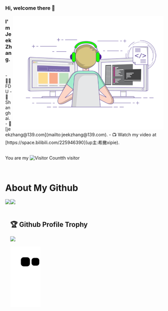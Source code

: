 ### Hi, welcome there 👋
<img align="right" top='60' alt="GIF" src="https://raw.githubusercontent.com/devSouvik/devSouvik/master/gif3.gif" width="480"/>



### I'm Jeek Zhang.

<br/>
- 👨‍🎓 FDU
- 🏫 Shanghai.
- 💬 [jeekzhang@139.com](mailto:jeekzhang@139.com).
- 📺︎ Watch my video at [https://space.bilibili.com/225946390](up主:希撇xipie).
<br/>
<br/>

You are my ![Visitor Count](https://profile-counter.glitch.me/jeekzhang/count.svg)th visitor

<br/>

# About My Github

<div>
    <img height="165" align="left" src="https://github-readme-stats.vercel.app/api?username=jeekzhang&theme=calm&show_icons=true" />
    <img src="https://github-readme-stats.vercel.app/api/top-langs/?username=jeekzhang&theme=calm&langs_count=6&layout=compact" />
</div>

<br/>  




## 🏆 Github Profile Trophy
<img src="https://github-profile-trophy.vercel.app/?username=jeekzhang&column=8"/>

![](https://raw.githubusercontent.com/jeekzhang/jeekzhang/output/github-contribution-grid-snake.svg)

<br/>  
<br/>  
<br/>  


